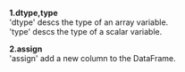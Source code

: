 **1.dtype,type**  
'dtype' descs the type of an array variable.  
'type' descs the type of a scalar variable.  
  
**2.assign**  
'assign' add a new column to the DataFrame.  

